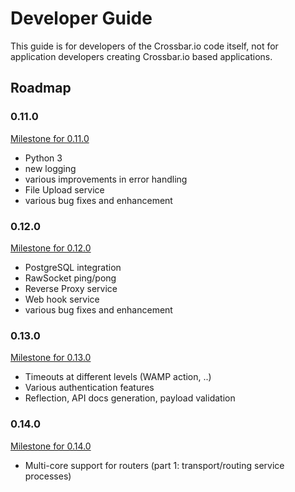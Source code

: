 # Developer Guide

This guide is for developers of the Crossbar.io code itself, not for application developers creating Crossbar.io based applications.

## Roadmap

### 0.11.0

[Milestone for 0.11.0](https://github.com/crossbario/crossbar/milestones/0.11.0)

* Python 3
* new logging
* various improvements in error handling
* File Upload service
* various bug fixes and enhancement

### 0.12.0

[Milestone for 0.12.0](https://github.com/crossbario/crossbar/milestones/0.12.0)

* PostgreSQL integration
* RawSocket ping/pong
* Reverse Proxy service
* Web hook service
* various bug fixes and enhancement

### 0.13.0

[Milestone for 0.13.0](https://github.com/crossbario/crossbar/milestones/0.13.0)

* Timeouts at different levels (WAMP action, ..)
* Various authentication features
* Reflection, API docs generation, payload validation

### 0.14.0

[Milestone for 0.14.0](https://github.com/crossbario/crossbar/milestones/0.14.0)

* Multi-core support for routers (part 1: transport/routing service processes)

